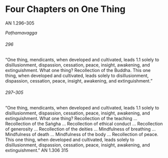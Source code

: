 # Four Chapters on One Thing

AN 1.296–305

_Paṭhamavagga_

###### 296

“One thing, mendicants, when developed and cultivated, leads 1.1
solely to disillusionment, dispassion, cessation, peace, insight,
awakening, and extinguishment. What one thing? Recollection
of the Buddha. This one thing, when developed and cultivated,
leads solely to disillusionment, dispassion, cessation, peace, insight, awakening, and extinguishment.”

###### 297–305

“One thing, mendicants, when developed and cultivated, leads 1.1
solely to disillusionment, dispassion, cessation, peace, insight,
awakening, and extinguishment. What one thing? Recollection of
the teaching … Recollection of the Saṅgha … Recollection of ethical conduct … Recollection of generosity … Recollection of the
deities … Mindfulness of breathing … Mindfulness of death …
Mindfulness of the body … Recollection of peace. This one thing,
when developed and cultivated, leads solely to disillusionment,
dispassion, cessation, peace, insight, awakening, and extinguishment.”
AN 1.306 315

